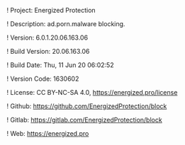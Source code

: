 ! Project: Energized Protection

! Description: ad.porn.malware blocking.

! Version: 6.0.1.20.06.163.06

! Build Version: 20.06.163.06

! Build Date: Thu, 11 Jun 20 06:02:52

! Version Code: 1630602

! License: CC BY-NC-SA 4.0, https://energized.pro/license

! Github: https://github.com/EnergizedProtection/block

! Gitlab: https://gitlab.com/EnergizedProtection/block


! Web: https://energized.pro
